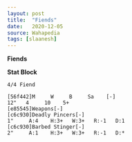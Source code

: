 ```yaml
---
layout: post
title:  "Fiends"
date:   2020-12-05
source: Wahapedia
tags: [slaanesh]
---
```


**Fiends**

**Stat Block**
```
4/4 Fiend
```

```
[56f442]M     W     B     Sa    [-]
12"   4     10    5+    
[e85545]Weapons[-]
[c6c930]Deadly Pincers[-]
1"     A:4    H:3+   W:3+   R:-1   D:1   
[c6c930]Barbed Stinger[-]
2"     A:1    H:3+   W:3+   R:-1   D:*   
```


